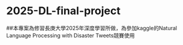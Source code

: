 # 2025-DL-final-project
##本專案為修習長庚大學2025年深度學習所做，為參加kaggle的Natural Language Processing with Disaster Tweets競賽使用
